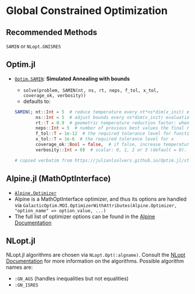 # Global Constrained Optimization

## Recommended Methods

`SAMIN` or `NLopt.GNISRES`

## Optim.jl

- [`Optim.SAMIN`](https://julianlsolvers.github.io/Optim.jl/stable/#algo/samin/): **Simulated Annealing with bounds**

    * `solve(problem, SAMIN(nt, ns, rt, neps, f_tol, x_tol, coverage_ok, verbosity))`
    * defaults to:
    ```julia
    SAMIN(; nt::Int = 5  # reduce temperature every nt*ns*dim(x_init) evaluations
            ns::Int = 5  # adjust bounds every ns*dim(x_init) evaluations
            rt::T = 0.9  # geometric temperature reduction factor: when temp changes, new temp is t=rt*t
            neps::Int = 5  # number of previous best values the final result is compared to
            f_tol::T = 1e-12  # the required tolerance level for function value comparisons
            x_tol::T = 1e-6  # the required tolerance level for x
            coverage_ok::Bool = false,  # if false, increase temperature until initial parameter space is covered
            verbosity::Int = 0)  # scalar: 0, 1, 2 or 3 (default = 0).

    # copied verbatim from https://julianlsolvers.github.io/Optim.jl/stable/#algo/samin/#constructor
    ```

## Alpine.jl (MathOptInterface)

- [`Alpine.Optimizer`](https://github.com/lanl-ansi/Alpine.jl)
- Alpine is a MathOptInterface optimizer, and thus its options are handled via
  `GalacticOptim.MOI.OptimizerWithAttributes(Alpine.Optimizer, "option_name" => option_value, ...)`
- The full list of optimizer options can be found in the [Alpine Documentation](https://github.com/lanl-ansi/Alpine.jl)

## NLopt.jl

NLopt.jl algorithms are chosen via `NLopt.Opt(:algname)`. Consult the
[NLopt Documentation](https://nlopt.readthedocs.io/en/latest/NLopt_Algorithms/)
for more information on the algorithms. Possible algorithm names are:

* `:GN_AGS` (handles inequalities but not equalities)
* `:GN_ISRES`
